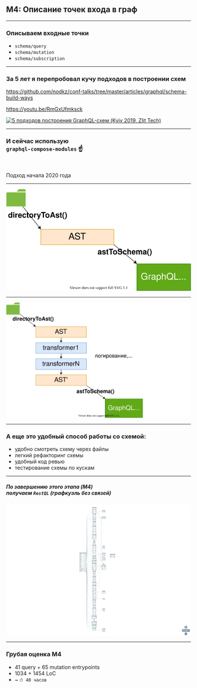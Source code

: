 ## M4: Описание точек входа в граф

-----

### Описываем входные точки

- `schema/query`
- `schema/mutation`
- `schema/subscription`

-----

### За 5 лет я перепробовал кучу подходов в построении схем <!-- .element: class="orange" -->

<https://github.com/nodkz/conf-talks/tree/master/articles/graphql/schema-build-ways>

<https://youtu.be/RmGxUfmksck>

  <a href="https://www.youtube.com/watch?v=RmGxUfmksck" target="_blank"><img src="https://img.youtube.com/vi/RmGxUfmksck/0.jpg" alt="5 подходов построения GraphQL-схем (Kyiv 2019, Zlit Tech)" style="width: 380px" /></a>

-----

### И сейчас использую <br/>`graphql-compose-modules` ☝️

<br/>

Подход начала 2020 года <!-- .element: class="gray fragment" -->

-----

![_](./modules1.drawio.svg) <!-- .element: style="max-width: 800px;" class="plain" -->

-----

![_](./modules2.drawio.svg) <!-- .element: style="max-width: 800px;" class="plain" -->

-----

### А еще это удобный способ работы со схемой: <!-- .element: class="green" -->

- удобно смотреть схему через файлы <!-- .element: class="fragment" -->
- легкий рефакторинг схемы <!-- .element: class="fragment" -->
- удобный код ревью <!-- .element: class="fragment" -->
- тестирование схемы по кускам <!-- .element: class="fragment" -->

-----

##### По завершению этого этапа (M4) <br/>получаем `RestQL` (графкуэль без связей)

![restql-query](../02-result/restql-query.png) <!-- .element: style="max-width: 800px;" class="plain" -->

-----

### Грубая оценка M4

- 41 query + 65 mutation entrypoints
- 1034 + 1454 LoC
- ~ `⏱ 40 часов`
